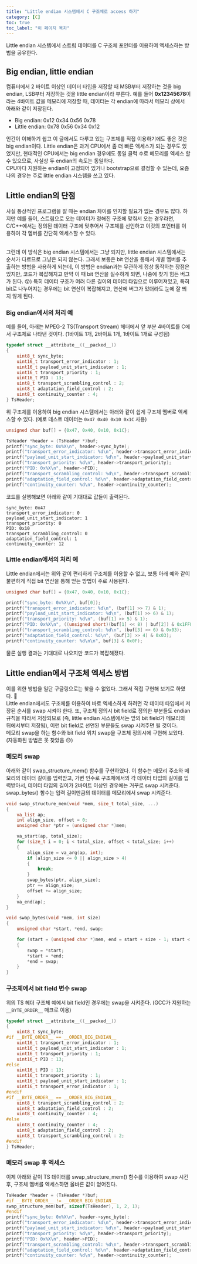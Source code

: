 ```yaml
---
title: "Little endian 시스템에서 C 구조체로 access 하기"
category: [C]
toc: true
toc_label: "이 페이지 목차"
---
```


Little endian 시스템에서 스트림 데이터를 C 구조체 포인터를 이용하여 엑세스하는 방법을 공유한다.

## Big endian, little endian
컴퓨터에서 2 바이트 이상인 데이터 타입을 저장할 때 MSB부터 저장하는 것을 big endian, LSB부터 저장하는 것을 little endian이라 부른다. 예를 들어 **0x12345678**이라는 4바이트 값을 메모리에 저장할 때, 데이터는 각 endian에 따라서 메모리 상에서 아래와 같이 저장된다.
- Big endian: 0x12 0x34 0x56 0x78
- Little endian: 0x78 0x56 0x34 0x12

인간이 이해하기 쉽고 이 글에서도 다루고 있는 구조체를 직접 이용하기에도 좋은 것은 big endian이다. Little endian은 과거 CPU에서 좀 더 빠른 엑세스가 되는 경우도 있었지만, 현대적인 CPU에서는 big endian 경우에도 동일 클럭 수로 메모리를 엑세스 할 수 있으므로, 사실상 두 endian의 속도는 동일하다.  
CPU마다 지원하는 endian이 고정되어 있거나 bootstrap으로 결정할 수 있는데, 요즘 나의 경우는 주로 little endian 시스템을 쓰고 있다.

## Little endian의 단점
사실 통상적인 프로그램을 잘 때는 endian 차이를 인지할 필요가 없는 경우도 많다. 하지만 예를 들어, 스트림으로 오는 데이터가 정해진 구조에 맞춰서 오는 경우라면, C/C++에서는 정의된 데이터 구조에 맞추어서 구조체를 선언하고 이것의 포인터를 이용하여 각 멤버를 간단히 엑세스할 수 있다.

<br>
그런데 이 방식은 big endian 시스템에서는 그냥 되지만, little endian 시스템에서는 순서가 다르므로 그냥은 되지 않는다. 그래서 보통은 bit 연산을 통해서 개별 멤버를 추출하는 방법을 사용하게 되는데, 이 방법은 endian과는 무관하게 정상 동작하는 장점은 있지만, 코드가 복잡해지고 만약 이 때 bit 연산을 실수하게 되면, 나중에 찾기 힘든 버그가 된다. 😵)
특히 데이터 구조가 여러 다른 길이의 데이터 타입으로 이루어져있고, 특히 bit로 나누어지는 경우에는 bit 연산이 복잡해지고, 연산에 버그가 있더라도 눈에 잘 띄지 않게 된다.

### Big endian에서의 처리 예
예를 들어, 아래는 MPEG-2 TS(Transport Stream) 헤더에서 앞 부분 4바이트를 C에서 구조체로 나타낸 것이다. (1바이트 1개, 2바이트 1개, 1바이트 1개로 구성됨)
```c
typedef struct __attribute__((__packed__))
{
    uint8_t sync_byte;
    uint16_t transport_error_indicator : 1;
    uint16_t payload_unit_start_indicator : 1;
    uint16_t transport_priority : 1;
    uint16_t PID : 13;
    uint8_t transport_scrambling_control : 2;
    uint8_t adaptation_field_control : 2;
    uint8_t continuity_counter : 4;
} TsHeader;
```

위 구조체를 이용하여 big endian 시스템에서는 아래와 같이 쉽게 구조체 멤버로 엑세스할 수 있다. (예로 테스트 데이터는 `0x47 0x40 0x10 0x1C` 사용)
```c
unsigned char buf[] = {0x47, 0x40, 0x10, 0x1C};

TsHeader *header = (TsHeader *)buf;
printf("sync_byte: 0x%X\n", header->sync_byte);
printf("transport_error_indicator: %d\n", header->transport_error_indicator);
printf("payload_unit_start_indicator: %d\n", header->payload_unit_start_indicator);
printf("transport_priority: %d\n", header->transport_priority);
printf("PID: 0x%X\n", header->PID);
printf("transport_scrambling_control: %d\n", header->transport_scrambling_control);
printf("adaptation_field_control: %d\n", header->adaptation_field_control);
printf("continuity_counter: %d\n", header->continuity_counter);
```

코드를 실행해보면 아래와 같이 기대대로 값들이 출력된다.
```
sync_byte: 0x47
transport_error_indicator: 0
payload_unit_start_indicator: 1
transport_priority: 0
PID: 0x10
transport_scrambling_control: 0
adaptation_field_control: 1
continuity_counter: 12
```

### Little endian에서의 처리 예
Little endian에서는 위와 같이 편리하게 구조체를 이용할 수 없고, 보통 아래 예와 같이 불편하게 직접 bit 연산을 통해 얻는 방법이 주로 사용된다.
```c
unsigned char buf[] = {0x47, 0x40, 0x10, 0x1C};

printf("sync_byte: 0x%X\n", buf[0]);
printf("transport_error_indicator: %d\n", (buf[1] >> 7) & 1);
printf("payload_unit_start_indicator: %d\n", (buf[1] >> 6) & 1);
printf("transport_priority: %d\n", (buf[1] >> 5) & 1);
printf("PID: 0x%X\n", ((unsigned short)(buf[1] << 8) | buf[2]) & 0x1FFF);
printf("transport_scrambling_control: %d\n", (buf[3] >> 6) & 0x03);
printf("adaptation_field_control: %d\n", (buf[3] >> 4) & 0x03);
printf("continuity_counter: %d\n\n", buf[3] & 0x0F);
```
물론 실행 결과는 기대대로 나오지만 코드가 복잡해졌다.

## Little endian에서 구조체 엑세스 방법
이를 위한 방법을 일단 구글링으로는 찾을 수 없었다. 그래서 직접 구현해 보기로 하였다. 🤔  
Little endian에서도 구조체를 이용하여 바로 엑세스하게 하려면 각 데이터 타입에서 저장된 순서를 swap 시켜야 한다. 또, 구조체 정의시 bit field로 정의한 부분들도 endian 규칙을 따라서 저장되므로 (즉, little endian 시스템에서는 앞의 bit field가 메모리의 뒤에서부터 저장됨), 이런 bit field로 선언된 부분들도 swap 시켜주면 될 것이다.  
메모리 swap을 하는 함수와 bit field 위치 swap을 구조체 정의시에 구현해 보았다. (자동화된 방법은 못 찾았음 😥)

### 메모리 swap
아래와 같이 swap_structure_mem() 함수를 구현하였다. 이 함수는 메모리 주소와 메모리의 데이터 길이를 입력받고, 가변 인수로 구조체에서의 각 데이터 타입의 길이를 입력받아서, 데이터 타입의 길이가 2바이트 이상인 경우에는 거꾸로 swap 시켜준다. swap_bytes() 함수는 입력 길이만큼의 데이터를 메모리에서 swap 시켜준다.
```c
void swap_structure_mem(void *mem, size_t total_size, ...)
{
    va_list ap;
    int align_size, offset = 0;
    unsigned char *ptr = (unsigned char *)mem;

    va_start(ap, total_size);
    for (size_t i = 0; i < total_size, offset < total_size; i++)
    {
        align_size = va_arg(ap, int);
        if (align_size <= 0 || align_size > 4)
        {
            break;
        }
        swap_bytes(ptr, align_size);
        ptr += align_size;
        offset += align_size;
    }
    va_end(ap);
}

void swap_bytes(void *mem, int size)
{
    unsigned char *start, *end, swap;

    for (start = (unsigned char *)mem, end = start + size - 1; start < end; ++start, --end)
    {
        swap = *start;
        *start = *end;
        *end = swap;
    }
}
```

### 구조체에서 bit field 변수 swap
위의 TS 헤더 구조체 예에서 bit field인 경우에는 swap을 시켜준다. (GCC가 지원하는 `__BYTE_ORDER__` 매크로 이용)
```c
typedef struct __attribute__((__packed__))
{
    uint8_t sync_byte;
#if __BYTE_ORDER__ == __ORDER_BIG_ENDIAN__
    uint16_t transport_error_indicator : 1;
    uint16_t payload_unit_start_indicator : 1;
    uint16_t transport_priority : 1;
    uint16_t PID : 13;
#else
    uint16_t PID : 13;
    uint16_t transport_priority : 1;
    uint16_t payload_unit_start_indicator : 1;
    uint16_t transport_error_indicator : 1;
#endif
#if __BYTE_ORDER__ == __ORDER_BIG_ENDIAN__
    uint8_t transport_scrambling_control : 2;
    uint8_t adaptation_field_control : 2;
    uint8_t continuity_counter : 4;
#else
    uint8_t continuity_counter : 4;
    uint8_t adaptation_field_control : 2;
    uint8_t transport_scrambling_control : 2;
#endif
} TsHeader;
```

### 메모리 swap 후 엑세스
이제 아래와 같이 TS 데이터를 swap_structure_mem() 함수를 이용하여 swap 시킨 후, 구조체 멤버를 엑세스하면 올바른 값이 얻어진다.
```c
TsHeader *header = (TsHeader *)buf;
#if __BYTE_ORDER__ != __ORDER_BIG_ENDIAN__
swap_structure_mem(buf, sizeof(TsHeader), 1, 2, 1);
#endif
printf("sync_byte: 0x%X\n", header->sync_byte);
printf("transport_error_indicator: %d\n", header->transport_error_indicator);
printf("payload_unit_start_indicator: %d\n", header->payload_unit_start_indicator);
printf("transport_priority: %d\n", header->transport_priority);
printf("PID: 0x%X\n", header->PID);
printf("transport_scrambling_control: %d\n", header->transport_scrambling_control);
printf("adaptation_field_control: %d\n", header->adaptation_field_control);
printf("continuity_counter: %d\n", header->continuity_counter);
```
